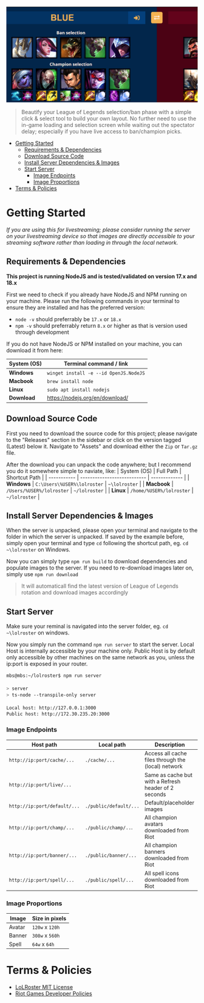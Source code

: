 ![League of Legends: Roster](.github/readme/preview.png)

> Beautify your League of Legends selection/ban phase with a simple click &amp; select tool to build your own layout.
> No further need to use the in-game loading and selection screen while waiting out the spectator delay;
> especially if you have live access to ban/champion picks.

- [Getting Started](#getting-started)
  - [Requirements &amp; Dependencies](#requirements--dependencies)
  - [Download Source Code](#download-source-code)
  - [Install Server Dependencies &amp; Images](#install-server-dependencies--images)
  - [Start Server](#start-server)
    - [Image Endpoints](#image-endpoints)
    - [Image Proportions](#image-proportions)
- [Terms &amp; Policies](#terms--policies)

# Getting Started

*If you are using this for livestreaming; please consider running the server on your livestreaming device so that images are directly accessible to your streaming software rather than loading in through the local network.*

## Requirements &amp; Dependencies 

**This project is running NodeJS and is tested/validated on version 17.x and 18.x**

First we need to check if you already have NodeJS and NPM running on your machine. Please run the following commands in your terminal to ensure they are installed and has the preferred version:
- `node -v` should preferrably be `17.x` or `18.x`
- `npm -v` should preferrably return `8.x` or higher as that is version used through development

If you do not have NodeJS or NPM installed on your machine, you can download it from here:

| System (OS)  | Terminal command / link                |
| ------------ | -------------------------------------- |
| **Windows**  | `winget install -e --id OpenJS.NodeJS` |
| **Macbook**  | `brew install node`                    |
| **Linux**    | `sudo apt install nodejs`              |
| **Download** | https://nodejs.org/en/download/        |

## Download Source Code

First you need to download the source code for this project; please navigate to the "Releases" section in the sidebar or click on the version tagged (Latest) below it. Navigate to "Assets" and download either the `Zip` or `Tar.gz` file.

After the download you can unpack the code anywhere; but I recommend you do it somewhere simple to naviate, like:
| System (OS) | Full Path                   | Shortcut Path |
| ----------- | --------------------------- | ------------- |
| **Windows** | `C:\Users\%USER%\lolroster` | `~\lolroster` |
| **Macbook** | `/Users/%USER%/lolroster`   | `~/lolroster` |
| **Linux**   | `/home/%USER%/lolroster`    | `~/lolroster` |

## Install Server Dependencies &amp; Images

When the server is unpacked, please open your terminal and navigate to the folder in which the server is unpacked. If saved by the example before, simply open your terminal and type `cd` following the shortcut path, eg. `cd ~\lolroster` on Windows.

Now you can simply type `npm run build` to download dependencies and populate images to the server. If you need to re-download images later on, simply use `npm run download`

> It will automaticall find the latest version of League of Legends rotation and download images accordingly

## Start Server

Make sure your reminal is navigated into the server folder, eg. `cd ~\lolroster` on windows.

Now you simply run the command `npm run server` to start the server. Local Host is internally accessible by your machine only. Public Host is by default only accessible by other machines on the same network as you, unless the ip:port is exposed in your router.

```sh
mbs@mbs:~/lolroster$ npm run server

> server
> ts-node --transpile-only server

Local host: http://127.0.0.1:3000
Public host: http://172.30.235.20:3000
```

### Image Endpoints

| Host path                    | Local path             | Description                                          |
| ---------------------------- | ---------------------- | ---------------------------------------------------- |
| `http://ip:port/cache/...`   | `./cache/...`          | Access all cache files through the (local) network   |
| `http://ip:port/live/...`    |                        | Same as cache but with a Refresh header of 2 seconds |
| `http://ip:port/default/...` | `./public/default/...` | Default/placeholder images                           |
| `http://ip:port/champ/...`   | `./public/champ/..`.   | All champion avatars downloaded from Riot            |
| `http://ip:port/banner/...`  | `./public/banner/...`  | All champion banners downloaded from Riot            |
| `http://ip:port/spell/...`   | `./public/spell/...`   | All spell icons downloaded from Riot                 |

### Image Proportions

| Image  | Size in pixels  |
| ------ | --------------- |
| Avatar | `120w` x `120h` |
| Banner | `308w` x `560h` |
| Spell  | `64w` x `64h`   |

# Terms &amp; Policies

- [LoLRoster MIT License](LICENSE)
- [Riot Games Developer Policies](https://developer.riotgames.com/policies/general)